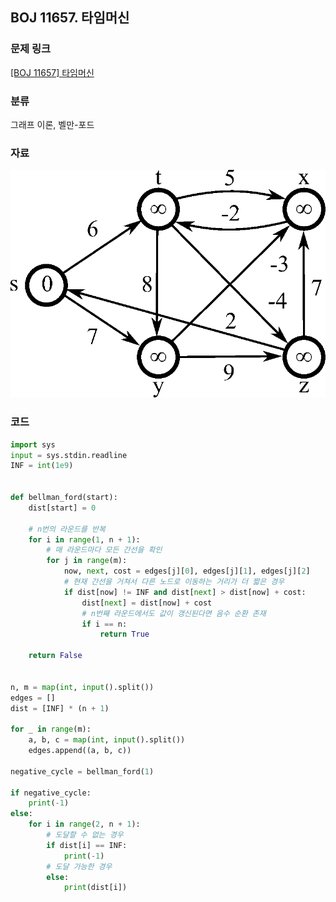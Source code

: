 ## BOJ 11657. 타임머신

### 문제 링크

[[BOJ 11657] 타임머신](https://www.acmicpc.net/problem/11657)

### 분류

그래프 이론, 벨만-포드

###  자료

![](images/boj_11657.gif)

### 코드

``` python
import sys
input = sys.stdin.readline
INF = int(1e9)


def bellman_ford(start):
    dist[start] = 0

    # n번의 라운드를 반복
    for i in range(1, n + 1):
        # 매 라운드마다 모든 간선을 확인
        for j in range(m):
            now, next, cost = edges[j][0], edges[j][1], edges[j][2]
            # 현재 간선을 거쳐서 다른 노드로 이동하는 거리가 더 짧은 경우
            if dist[now] != INF and dist[next] > dist[now] + cost:
                dist[next] = dist[now] + cost
                # n번째 라운드에서도 값이 갱신된다면 음수 순환 존재
                if i == n:
                    return True

    return False


n, m = map(int, input().split())
edges = []
dist = [INF] * (n + 1)

for _ in range(m):
    a, b, c = map(int, input().split())
    edges.append((a, b, c))

negative_cycle = bellman_ford(1)

if negative_cycle:
    print(-1)
else:
    for i in range(2, n + 1):
        # 도달할 수 없는 경우
        if dist[i] == INF:
            print(-1)
        # 도달 가능한 경우
        else:
            print(dist[i])
```